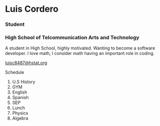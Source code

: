 # Luis Cordero

### Student

### High School of Telcommunication Arts and Technology 

A student in High School, highly motivated. Wanting to become a software developer. I love math, I consider math having an important role in coding.

luisc8487@hstat.org

Schedule 

1. U.S History
2. GYM
3. English
4. Spanish
5. SEP
6. Lunch
7. Physics
8. Algebra


